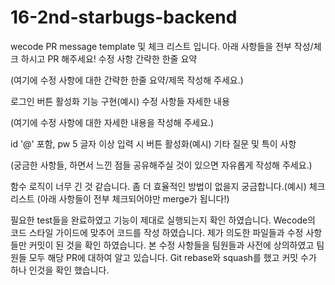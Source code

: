 # 16-2nd-starbugs-backend
wecode PR message template 및 체크 리스트 입니다. 아래 사항들을 전부 작성/체크 하시고 PR 해주세요!
수정 사항 간략한 한줄 요약

(여기에 수정 사항에 대한 간략한 한줄 요약/제목 작성해 주세요.)

로그인 버튼 활성화 기능 구현(예시)
수정 사항들 자세한 내용

(여기에 수정 사항에 대한 자세한 내용을 작성해 주세요.)

id '@' 포함, pw 5 글자 이상 입력 시 버튼 활성화(예시)
기타 질문 및 특이 사항

(궁금한 사항들, 하면서 느낀 점들 공유해주실 것이 있으면 자유롭게 작성해 주세요.)

함수 로직이 너무 긴 것 같습니다. 좀 더 효율적인 방법이 없을지 궁금합니다.(예시)
체크 리스트 (아래 사항들이 전부 체크되어야만 merge가 됩니다!)

 필요한 test들을 완료하였고 기능이 제대로 실행되는지 확인 하였습니다.
 Wecode의 코드 스타일 가이드에 맞추어 코드를 작성 하였습니다.
 제가 의도한 파일들과 수정 사항들만 커밋이 된 것을 확인 하였습니다.
 본 수정 사항들을 팀원들과 사전에 상의하였고 팀원들 모두 해당 PR에 대하여 알고 있습니다.
 Git rebase와 squash를 했고 커밋 수가 하나 인것을 확인 했습니다.
